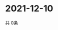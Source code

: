 # 2021-12-10
  共 0条

  <!-- BEGIN -->
  <!-- 最后更新时间Fri Dec 10 2021 19:02:40 GMT+0000 (Coordinated Universal Time) -->
  
  <!-- END -->
  
  